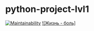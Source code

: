 # python-project-lvl1
[![Maintainability](https://api.codeclimate.com/v1/badges/a99a88d28ad37a79dbf6/maintainability)](https://codeclimate.com/github/codeclimate/codeclimate/maintainability)
[![Жизнь - боль]](https://github.com/nightdentist/python-project-lvl1/actions/workflows/main/badge.svg)